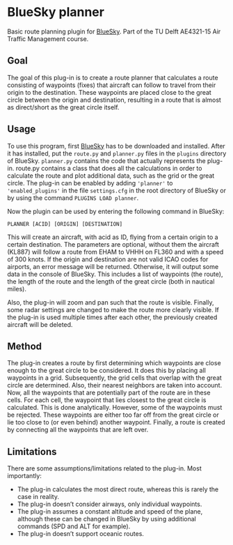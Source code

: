 # BlueSky planner

Basic route planning plugin for [BlueSky](https://github.com/TUDelft-CNS-ATM/bluesky).
Part of the TU Delft AE4321-15 Air Traffic Management course.

## Goal
The goal of this plug-in is to create a route planner that calculates a route consisting of waypoints (fixes) that aircraft can follow to travel from their origin to the destination. These waypoints are placed close to the great circle between the origin and destination, resulting in a route that is almost as direct/short as the great circle itself.

## Usage
To use this program, first [BlueSky](https://github.com/TUDelft-CNS-ATM/bluesky) has to be downloaded and installed. After it has installed, put the `route.py` and `planner.py` files in the `plugins` directory of BlueSky. `planner.py` contains the code that actually represents the plug-in. route.py contains a class that does all the calculations in order to calculate the route and plot additional data, such as the grid or the great circle. The plug-in can be enabled by adding `'planner'` to `'enabled_plugins'` in the file `settings.cfg` in the root directory of BlueSky or by using the command `PLUGINS LOAD planner`.

Now the plugin can be used by entering the following command in BlueSky:

```
PLANNER [ACID] [ORIGIN] [DESTINATION]
```

This will create an aircraft, with acid as ID, flying from a certain origin to a certain destination. The parameters are optional, without them the aircraft (KL887) will follow a route from EHAM to VHHH on FL360 and with a speed of 300 knots. If the origin and destination are not valid ICAO codes for airports, an error message will be returned. Otherwise, it will output some data in the console of BlueSky. This includes a list of waypoints (the route), the length of the route and the length of the great circle (both in nautical miles).

Also, the plug-in will zoom and pan such that the route is visible. Finally, some radar settings are changed to make the route more clearly visible. If the plug-in is used multiple times after each other, the previously created aircraft will be deleted.

## Method
The plug-in creates a route by first determining which waypoints are close enough to the great circle to be considered. It does this by placing all waypoints in a grid. Subsequently, the grid cells that overlap with the great circle are determined. Also, their nearest neighbors are taken into account. Now, all the waypoints that are potentially part of the route are in these cells. For each cell, the waypoint that lies closest to the great circle is calculated. This is done analytically. However, some of the waypoints must be rejected. These waypoints are either too far off from the great circle or lie too close to (or even behind) another waypoint. Finally, a route is created by connecting all the waypoints that are left over.

## Limitations
There are some assumptions/limitations related to the plug-in. Most importantly:

* The plug-in calculates the most direct route, whereas this is rarely the case in reality.
* The plug-in doesn’t consider airways, only individual waypoints.
* The plug-in assumes a constant altitude and speed of the plane, although these can be changed in BlueSky by using additional commands (SPD and ALT for example). 
* The plug-in doesn’t support oceanic routes.

